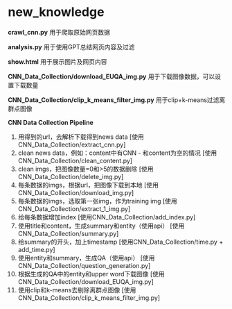 # new_knowledge

**crawl_cnn.py** 用于爬取原始网页数据

**analysis.py** 用于使用GPT总结网页内容及过滤
 
**show.html** 用于展示图片及网页内容



**CNN_Data_Collection/download_EUQA_img.py** 用于下载图像数据，可以设置下载数量

**CNN_Data_Collection/clip_k_means_filter_img.py** 用于clip+k-means过滤离群点图像

**CNN Data Collection Pipeline**

1. 用得到的url，去解析下载得到news data [使用CNN_Data_Collection/extract_cnn.py]  
2. clean news data，例如：content中有CNN - 和content为空的情况 [使用CNN_Data_Collection/clean_content.py]  
3. clean imgs，把图像数量=0和>5的数据删除 [使用CNN_Data_Collection/delete_img.py]  
4. 每条数据的imgs，根据url，把图像下载到本地 [使用CNN_Data_Collection/download_img.py]  
5. 每条数据的imgs，选取第一张img，作为training img [使用CNN_Data_Collection/extract_1_img.py]  
6. 给每条数据增加index [使用CNN_Data_Collection/add_index.py]  
7. 使用title和content，生成summary和entity（使用api） [使用CNN_Data_Collection/summary.py]
8. 给summary的开头，加上timestamp [使用CNN_Data_Collection/time.py + add_time.py]  
9. 使用entity和summary，生成QA（使用api） [使用CNN_Data_Collection/question_generation.py] 
10. 根据生成的QA中的entity和upper word下载图像 [使用CNN_Data_Collection/download_EUQA_img.py]  
11. 使用clip和k-means去剔除离群点图像 [使用CNN_Data_Collection/clip_k_means_filter_img.py]  



